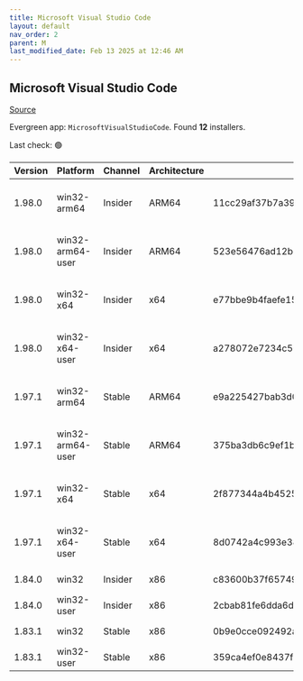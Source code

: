 ```yaml
---
title: Microsoft Visual Studio Code
layout: default
nav_order: 2
parent: M
last_modified_date: Feb 13 2025 at 12:46 AM
---
```


## Microsoft Visual Studio Code

[Source](https://code.visualstudio.com)

Evergreen app: `MicrosoftVisualStudioCode`. Found **12** installers.

Last check: 🟢

| Version | Platform         | Channel | Architecture | Sha256                                                           | URI                                                                                                                                                                                                                                                                                                            |
| ------- | ---------------- | ------- | ------------ | ---------------------------------------------------------------- | -------------------------------------------------------------------------------------------------------------------------------------------------------------------------------------------------------------------------------------------------------------------------------------------------------------- |
| 1.98.0  | win32-arm64      | Insider | ARM64        | 11cc29af37b7a39d96c7157d1abd1c52e8e8b03c4ea0aea09ec7300a284f1d1a | [https://vscode.download.prss.microsoft.com/dbazure/download/insider/29ad3d06bde55ac2ed93599d63ae955778485cdb/VSCodeSetup-arm64-1.98.0-insider.exe](https://vscode.download.prss.microsoft.com/dbazure/download/insider/29ad3d06bde55ac2ed93599d63ae955778485cdb/VSCodeSetup-arm64-1.98.0-insider.exe)         |
| 1.98.0  | win32-arm64-user | Insider | ARM64        | 523e56476ad12bcb9df725fec66981696a57c07b4a5f9af64c131693e464c951 | [https://vscode.download.prss.microsoft.com/dbazure/download/insider/29ad3d06bde55ac2ed93599d63ae955778485cdb/VSCodeUserSetup-arm64-1.98.0-insider.exe](https://vscode.download.prss.microsoft.com/dbazure/download/insider/29ad3d06bde55ac2ed93599d63ae955778485cdb/VSCodeUserSetup-arm64-1.98.0-insider.exe) |
| 1.98.0  | win32-x64        | Insider | x64          | e77bbe9b4faefe150b6b7892c19b2ffbb019f1895b53a397b05c02fde4a60895 | [https://vscode.download.prss.microsoft.com/dbazure/download/insider/29ad3d06bde55ac2ed93599d63ae955778485cdb/VSCodeSetup-x64-1.98.0-insider.exe](https://vscode.download.prss.microsoft.com/dbazure/download/insider/29ad3d06bde55ac2ed93599d63ae955778485cdb/VSCodeSetup-x64-1.98.0-insider.exe)             |
| 1.98.0  | win32-x64-user   | Insider | x64          | a278072e7234c56c4cdcd1545b6727f8ce6bdac2906300a25b337c2352381871 | [https://vscode.download.prss.microsoft.com/dbazure/download/insider/29ad3d06bde55ac2ed93599d63ae955778485cdb/VSCodeUserSetup-x64-1.98.0-insider.exe](https://vscode.download.prss.microsoft.com/dbazure/download/insider/29ad3d06bde55ac2ed93599d63ae955778485cdb/VSCodeUserSetup-x64-1.98.0-insider.exe)     |
| 1.97.1  | win32-arm64      | Stable  | ARM64        | e9a225427bab3d05b7a8ca248fb3520c35637fad3288a3ec31e712b5ef6cb014 | [https://vscode.download.prss.microsoft.com/dbazure/download/stable/e249dada235c2083c83813bd65b7f4707fb97b76/VSCodeSetup-arm64-1.97.1.exe](https://vscode.download.prss.microsoft.com/dbazure/download/stable/e249dada235c2083c83813bd65b7f4707fb97b76/VSCodeSetup-arm64-1.97.1.exe)                           |
| 1.97.1  | win32-arm64-user | Stable  | ARM64        | 375ba3db6c9ef1b9762f43aeebb1626970db59b5b71e512fe7aec3decaba59a2 | [https://vscode.download.prss.microsoft.com/dbazure/download/stable/e249dada235c2083c83813bd65b7f4707fb97b76/VSCodeUserSetup-arm64-1.97.1.exe](https://vscode.download.prss.microsoft.com/dbazure/download/stable/e249dada235c2083c83813bd65b7f4707fb97b76/VSCodeUserSetup-arm64-1.97.1.exe)                   |
| 1.97.1  | win32-x64        | Stable  | x64          | 2f877344a4b45250c45cd31a6c702176709168463d3b4436403abfa530c04b7f | [https://vscode.download.prss.microsoft.com/dbazure/download/stable/e249dada235c2083c83813bd65b7f4707fb97b76/VSCodeSetup-x64-1.97.1.exe](https://vscode.download.prss.microsoft.com/dbazure/download/stable/e249dada235c2083c83813bd65b7f4707fb97b76/VSCodeSetup-x64-1.97.1.exe)                               |
| 1.97.1  | win32-x64-user   | Stable  | x64          | 8d0742a4c993e384fde4e802f8684ebbfdcfb13891e191e7a6da94eb1574e52e | [https://vscode.download.prss.microsoft.com/dbazure/download/stable/e249dada235c2083c83813bd65b7f4707fb97b76/VSCodeUserSetup-x64-1.97.1.exe](https://vscode.download.prss.microsoft.com/dbazure/download/stable/e249dada235c2083c83813bd65b7f4707fb97b76/VSCodeUserSetup-x64-1.97.1.exe)                       |
| 1.84.0  | win32            | Insider | x86          | c83600b37f65749ea9e16496847bbfd967dece2472cee7d8011ae719e2633c18 | [https://az764295.vo.msecnd.net/insider/0c36b92c82064882a228487040187cfc13669c0f/VSCodeSetup-ia32-1.84.0-insider.exe](https://az764295.vo.msecnd.net/insider/0c36b92c82064882a228487040187cfc13669c0f/VSCodeSetup-ia32-1.84.0-insider.exe)                                                                     |
| 1.84.0  | win32-user       | Insider | x86          | 2cbab81fe6dda6dfb07751707107db95ba7afa0a6ada65a1df78a04eef0aadf5 | [https://az764295.vo.msecnd.net/insider/0c36b92c82064882a228487040187cfc13669c0f/VSCodeUserSetup-ia32-1.84.0-insider.exe](https://az764295.vo.msecnd.net/insider/0c36b92c82064882a228487040187cfc13669c0f/VSCodeUserSetup-ia32-1.84.0-insider.exe)                                                             |
| 1.83.1  | win32            | Stable  | x86          | 0b9e0cce092492a88cdaf12048e3630290944b051f3194c5ca3d6b7012f05e7f | [https://az764295.vo.msecnd.net/stable/a6606b6ca720bca780c2d3c9d4cc3966ff2eca12/VSCodeSetup-ia32-1.83.1.exe](https://az764295.vo.msecnd.net/stable/a6606b6ca720bca780c2d3c9d4cc3966ff2eca12/VSCodeSetup-ia32-1.83.1.exe)                                                                                       |
| 1.83.1  | win32-user       | Stable  | x86          | 359ca4ef0e8437f7e5183a97a9d79834463a3df88bb10c82c48cc2bd53b8a7e5 | [https://az764295.vo.msecnd.net/stable/a6606b6ca720bca780c2d3c9d4cc3966ff2eca12/VSCodeUserSetup-ia32-1.83.1.exe](https://az764295.vo.msecnd.net/stable/a6606b6ca720bca780c2d3c9d4cc3966ff2eca12/VSCodeUserSetup-ia32-1.83.1.exe)                                                                               |
